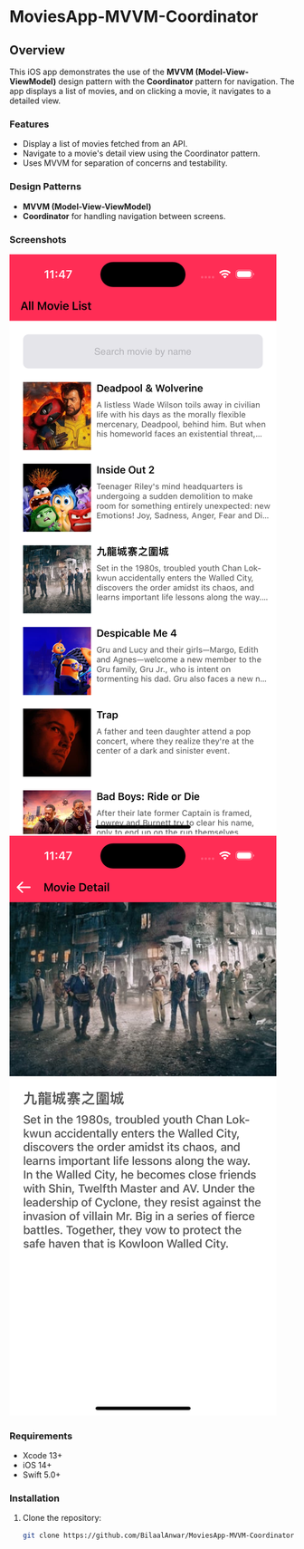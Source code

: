 # MoviesApp-MVVM-Coordinator

## Overview

This iOS app demonstrates the use of the **MVVM (Model-View-ViewModel)** design pattern with the **Coordinator** pattern for navigation. The app displays a list of movies, and on clicking a movie, it navigates to a detailed view.

### Features

- Display a list of movies fetched from an API.
- Navigate to a movie's detail view using the Coordinator pattern.
- Uses MVVM for separation of concerns and testability.

### Design Patterns

- **MVVM (Model-View-ViewModel)**
- **Coordinator** for handling navigation between screens.

### Screenshots
![Movie List](Image/movieList.png)
![Movie Detail](Image/movieDetail.png)

### Requirements

- Xcode 13+
- iOS 14+
- Swift 5.0+
### Installation

1. Clone the repository:
   ```bash
   git clone https://github.com/BilaalAnwar/MoviesApp-MVVM-Coordinator.git
